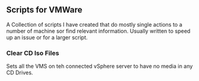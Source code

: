 ## Scripts for VMWare

A Collection of scripts I have created that do mostly single actions to a number of machine sor find relevant information. Usually written to speed up an issue or for a larger script.

### Clear CD Iso Files
Sets all the VMS on teh connected vSphere server to have no media in any CD Drives.